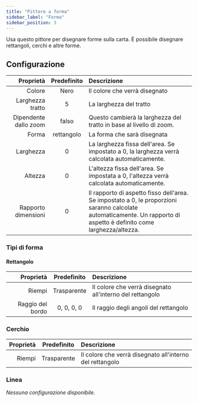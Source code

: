 ```yaml
---
title: "Pittore a forma"
sidebar_label: "Forma"
sidebar_position: 3
---
```



Usa questo pittore per disegnare forme sulla carta. È possibile disegnare rettangoli, cerchi e altre forme.

## Configurazione

|             Proprietà | Predefinito | Descrizione                                                                                                                                                           |
| ---------------------:|:-----------:|:--------------------------------------------------------------------------------------------------------------------------------------------------------------------- |
|                Colore |    Nero     | Il colore che verrà disegnato                                                                                                                                         |
|      Larghezza tratto |      5      | La larghezza del tratto                                                                                                                                               |
| Dipendente dallo zoom |    falso    | Questo cambierà la larghezza del tratto in base al livello di zoom.                                                                                                   |
|                 Forma | rettangolo  | La forma che sarà disegnata                                                                                                                                           |
|             Larghezza |      0      | La larghezza fissa dell'area. Se impostato a 0, la larghezza verrà calcolata automaticamente.                                                                         |
|               Altezza |      0      | L'altezza fissa dell'area. Se impostata a 0, l'altezza verrà calcolata automaticamente.                                                                               |
|   Rapporto dimensioni |      0      | Il rapporto di aspetto fisso dell'area. Se impostato a 0, le proporzioni saranno calcolate automaticamente. Un rapporto di aspetto è definito come larghezza/altezza. |

### Tipi di forma

#### Rettangolo

|        Proprietà | Predefinito | Descrizione                                              |
| ----------------:|:-----------:|:-------------------------------------------------------- |
|           Riempi | Trasparente | Il colore che verrà disegnato all'interno del rettangolo |
| Raggio del bordo | 0, 0, 0, 0  | Il raggio degli angoli del rettangolo                    |

### Cerchio

| Proprietà | Predefinito | Descrizione                                              |
| ---------:|:-----------:|:-------------------------------------------------------- |
|    Riempi | Trasparente | Il colore che verrà disegnato all'interno del rettangolo |

### Linea

*Nessuna configurazione disponibile.*
